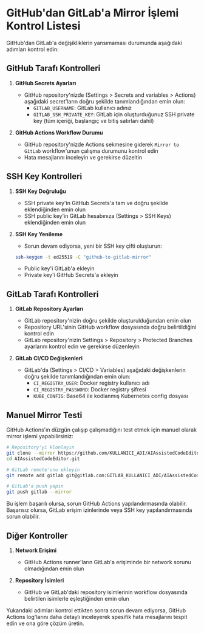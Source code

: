 # GitHub'dan GitLab'a Mirror İşlemi Kontrol Listesi

GitHub'dan GitLab'a değişikliklerin yansımaması durumunda aşağıdaki adımları kontrol edin:

## GitHub Tarafı Kontrolleri

1. **GitHub Secrets Ayarları**
   - GitHub repository'nizde (Settings > Secrets and variables > Actions) aşağıdaki secret'ların doğru şekilde tanımlandığından emin olun:
     - `GITLAB_USERNAME`: GitLab kullanıcı adınız
     - `GITLAB_SSH_PRIVATE_KEY`: GitLab için oluşturduğunuz SSH private key (tüm içeriği, başlangıç ve bitiş satırları dahil)

2. **GitHub Actions Workflow Durumu**
   - GitHub repository'nizde Actions sekmesine giderek `Mirror to GitLab` workflow'unun çalışma durumunu kontrol edin
   - Hata mesajlarını inceleyin ve gerekirse düzeltin

## SSH Key Kontrolleri

1. **SSH Key Doğruluğu**
   - SSH private key'in GitHub Secrets'a tam ve doğru şekilde eklendiğinden emin olun
   - SSH public key'in GitLab hesabınıza (Settings > SSH Keys) eklendiğinden emin olun

2. **SSH Key Yenileme**
   - Sorun devam ediyorsa, yeni bir SSH key çifti oluşturun:
   ```bash
   ssh-keygen -t ed25519 -C "github-to-gitlab-mirror"
   ```
   - Public key'i GitLab'a ekleyin
   - Private key'i GitHub Secrets'a ekleyin

## GitLab Tarafı Kontrolleri

1. **GitLab Repository Ayarları**
   - GitLab repository'nizin doğru şekilde oluşturulduğundan emin olun
   - Repository URL'sinin GitHub workflow dosyasında doğru belirtildiğini kontrol edin
   - GitLab repository'nizin Settings > Repository > Protected Branches ayarlarını kontrol edin ve gerekirse düzenleyin

2. **GitLab CI/CD Değişkenleri**
   - GitLab'da (Settings > CI/CD > Variables) aşağıdaki değişkenlerin doğru şekilde tanımlandığından emin olun:
     - `CI_REGISTRY_USER`: Docker registry kullanıcı adı
     - `CI_REGISTRY_PASSWORD`: Docker registry şifresi
     - `KUBE_CONFIG`: Base64 ile kodlanmış Kubernetes config dosyası

## Manuel Mirror Testi

GitHub Actions'ın düzgün çalışıp çalışmadığını test etmek için manuel olarak mirror işlemi yapabilirsiniz:

```bash
# Repository'yi klonlayın
git clone --mirror https://github.com/KULLANICI_ADI/AIAssistedCodeEditor.git
cd AIAssistedCodeEditor.git

# GitLab remote'unu ekleyin
git remote add gitlab git@gitlab.com:GITLAB_KULLANICI_ADI/AIAssistedCodeEditor.git

# GitLab'a push yapın
git push gitlab --mirror
```

Bu işlem başarılı olursa, sorun GitHub Actions yapılandırmasında olabilir. Başarısız olursa, GitLab erişim izinlerinde veya SSH key yapılandırmasında sorun olabilir.

## Diğer Kontroller

1. **Network Erişimi**
   - GitHub Actions runner'ların GitLab'a erişiminde bir network sorunu olmadığından emin olun

2. **Repository İsimleri**
   - GitHub ve GitLab'daki repository isimlerinin workflow dosyasında belirtilen isimlerle eşleştiğinden emin olun

Yukarıdaki adımları kontrol ettikten sonra sorun devam ediyorsa, GitHub Actions log'larını daha detaylı inceleyerek spesifik hata mesajlarını tespit edin ve ona göre çözüm üretin.